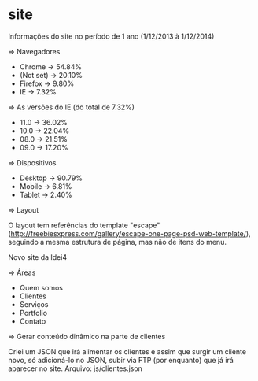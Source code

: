 site
====

Informações do site no período de 1 ano (1/12/2013 à 1/12/2014)

=> Navegadores
- Chrome -> 54.84%
- (Not set) -> 20.10%
- Firefox -> 9.80%
- IE -> 7.32%

=> As versões do IE (do total de 7.32%)
- 11.0 -> 36.02%
- 10.0 -> 22.04%
- 08.0 -> 21.51%
- 09.0 -> 17.20%

=> Dispositivos
- Desktop -> 90.79%
- Mobile -> 6.81%
- Tablet -> 2.40%

=> Layout

O layout tem referências do template "escape" (http://freebiesxpress.com/gallery/escape-one-page-psd-web-template/), seguindo a mesma estrutura de página, mas não de itens do menu.

Novo site da Idei4

=> Áreas

- Quem somos
- Clientes
- Serviços
- Portfolio
- Contato


=> Gerar conteúdo dinâmico na parte de clientes

Criei um JSON que irá alimentar os clientes e assim que surgir um cliente novo, só adicioná-lo no JSON, subir via FTP (por enquanto) que já irá aparecer no site.
Arquivo: js/clientes.json
